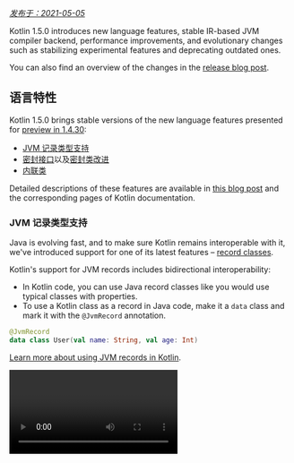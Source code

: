 [//]: # (title: Kotlin 1.5.0 的新特性)

_[发布于：2021-05-05](releases.md#版本发布详情)_

Kotlin 1.5.0 introduces new language features, stable IR-based JVM compiler backend, performance improvements,
and evolutionary changes such as stabilizing experimental features and deprecating outdated ones.

You can also find an overview of the changes in the [release blog post](https://blog.jetbrains.com/kotlin/2021/04/kotlin-1-5-0-released/).

## 语言特性

Kotlin 1.5.0 brings stable versions of the new language features presented for [preview in 1.4.30](whatsnew1430.md#语言特性):
* [JVM 记录类型支持](#jvm-记录类型支持)
* [密封接口](#密封接口)以及[密封类改进](#包范围的密封类层次结构)
* [内联类](#内联类)

Detailed descriptions of these features are available in [this blog post](https://blog.jetbrains.com/kotlin/2021/02/new-language-features-preview-in-kotlin-1-4-30/)
and the corresponding pages of Kotlin documentation.

### JVM 记录类型支持

Java is evolving fast, and to make sure Kotlin remains interoperable with it, we've introduced support for one of its latest
features – [record classes](https://openjdk.java.net/jeps/395).

Kotlin's support for JVM records includes bidirectional interoperability:
* In Kotlin code, you can use Java record classes like you would use typical classes with properties.
* To use a Kotlin class as a record in Java code, make it a `data` class and mark it with the `@JvmRecord` annotation.

```kotlin
@JvmRecord
data class User(val name: String, val age: Int)
```

[Learn more about using JVM records in Kotlin](jvm-records.md).

<video href="iyEWXyuuseU" title="Support for JVM Records in Kotlin 1.5.0"/>

### 密封接口

Kotlin interfaces can now have the `sealed` modifier, which works on interfaces in the same way it works on classes: all
implementations of a sealed interface are known at compile time.

```kotlin
sealed interface Polygon
```

You can rely on that fact, for example, to write exhaustive `when` expressions.

```kotlin
fun draw(polygon: Polygon) = when (polygon) {
   is Rectangle -> // ...
   is Triangle -> // ...
   // else is not needed - all possible implementations are covered
}

```

Additionally, sealed interfaces enable more flexible restricted class hierarchies because a class can directly inherit
more than one sealed interface.

```kotlin
class FilledRectangle: Polygon, Fillable
```

[Learn more about sealed interfaces](sealed-classes.md).

<video href="d_Mor21W_60" title="Sealed Interfaces and Sealed Classes Improvements"/>

### 包范围的密封类层次结构

Sealed classes can now have subclasses in all files of the same compilation unit
and the same package. Previously, all subclasses had to appear in the same file.

Direct subclasses may be top-level or nested inside any number of other named classes, named interfaces, or named objects.

The subclasses of a sealed class must have a name that is properly qualified – they cannot be local or anonymous objects.

[Learn more about sealed class hierarchies](sealed-classes.md#inheritance).

### 内联类

Inline classes are a subset of [value-based](https://github.com/Kotlin/KEEP/blob/master/notes/value-classes.md) classes
that only hold values. You can use them as wrappers for a value of a certain type without the additional overhead that
comes from using memory allocations.

Inline classes can be declared with the `value` modifier before the name of the class:

```kotlin
value class Password(val s: String)
```

The JVM backend also requires a special `@JvmInline` annotation:

```kotlin
@JvmInline
value class Password(val s: String)
```

The `inline` modifier is now deprecated with a warning.

[Learn more about inline classes](inline-classes.md).

<video href="LpqvtgibbsQ" title="From Inline to Value Classes"/>

## Kotlin/JVM

Kotlin/JVM has received a number of improvements, both internal and user-facing. Here are the most notable among them:

* [稳定版 JVM IR 后端](#稳定版-jvm-ir-后端)
* [新的默认 JVM 目标：1.8](#新的默认-jvm-目标-1-8)
* [采用 invokedynamic 的 SAM 适配器](#采用-invokedynamic-的-sam-适配器)
* [采用 invokedynamic 的 lambda 表达式](#采用-invokedynamic-的-lambda-表达式)
* [@JvmDefault 与旧版 Xjvm-default 模式的弃用](#jvmdefault-与旧版-xjvm-default-模式的弃用)
* [处理可空性注解的改进](#处理可空性注解的改进)

### 稳定版 JVM IR 后端

The [IR-based backend](whatsnew14.md#新的-jvm-ir-后端) for the Kotlin/JVM compiler is now [Stable](components-stability.md)
and enabled by default.

Starting from [Kotlin 1.4.0](whatsnew14.md), early versions of the IR-based backend were available for preview, and it has
now become the default for language version `1.5`. The old backend is still used by default for earlier language versions.

You can find more details about the benefits of the IR backend and its future development in [this blog post](https://blog.jetbrains.com/kotlin/2021/02/the-jvm-backend-is-in-beta-let-s-make-it-stable-together/).

If you need to use the old backend in Kotlin 1.5.0, you can add the following lines to the project's configuration file:

* In Gradle:

 <tabs group="build-script">
 <tab title="Kotlin" group-key="kotlin">

 ```kotlin
 tasks.withType<org.jetbrains.kotlin.gradle.dsl.KotlinJvmCompile> {
   kotlinOptions.useOldBackend = true
 }
 ```

 </tab>
 <tab title="Groovy" group-key="groovy">

 ```groovy
 tasks.withType(org.jetbrains.kotlin.gradle.dsl.KotlinJvmCompile) {
  kotlinOptions.useOldBackend = true
 }
 ```

 </tab>
 </tabs>

* In Maven:

 ```xml
 <configuration>
     <args>
         <arg>-Xuse-old-backend</arg>
     </args>
 </configuration>
 ```

### 新的默认 JVM 目标：1.8

The default target version for Kotlin/JVM compilations is now `1.8`. The `1.6` target is deprecated.

If you need a build for JVM 1.6, you can still switch to this target. Learn how:

* [in Gradle](gradle-compiler-options.md#jvm-特有的属性)
* [in Maven](maven.md#jvm-特有的属性)
* [in the command-line compiler](compiler-reference.md#jvm-target-version)

### 采用 invokedynamic 的 SAM 适配器

Kotlin 1.5.0 now uses dynamic invocations (`invokedynamic`) for compiling SAM (Single Abstract Method) conversions:
* Over any expression if the SAM type is a [Java interface](java-interop.md#sam-转换)
* Over lambda if the SAM type is a [Kotlin functional interface](fun-interfaces.md#sam-转换)

The new implementation uses [`LambdaMetafactory.metafactory()`](https://docs.oracle.com/javase/8/docs/api/java/lang/invoke/LambdaMetafactory.html#metafactory-java.lang.invoke.MethodHandles.Lookup-java.lang.String-java.lang.invoke.MethodType-java.lang.invoke.MethodType-java.lang.invoke.MethodHandle-java.lang.invoke.MethodType-)
and auxiliary wrapper classes are no longer generated during compilation. This decreases the size of the application's JAR,
which improves the JVM startup performance.

To roll back to the old implementation scheme based on anonymous class generation, add the compiler option `-Xsam-conversions=class`.

Learn how to add compiler options in [Gradle](gradle-compiler-options.md), [Maven](maven.md#指定编译器选项), and the [command-line compiler](compiler-reference.md#编译器选项).

### 采用 invokedynamic 的 lambda 表达式

> Compiling plain Kotlin lambdas into invokedynamic is [Experimental](components-stability.md). It may be dropped or changed at any time.
> Opt-in is required (see details below), and you should use it only for evaluation purposes. We would appreciate hearing your feedback on it in [YouTrack](https://youtrack.jetbrains.com/issue/KT-45375).
>
{type="warning"}

Kotlin 1.5.0 is introducing experimental support for compiling plain Kotlin lambdas (which are not converted to an instance
of a functional interface) into dynamic invocations (`invokedynamic`). The implementation produces lighter binaries by using
[`LambdaMetafactory.metafactory()`](https://docs.oracle.com/javase/8/docs/api/java/lang/invoke/LambdaMetafactory.html#metafactory-java.lang.invoke.MethodHandles.Lookup-java.lang.String-java.lang.invoke.MethodType-java.lang.invoke.MethodType-java.lang.invoke.MethodHandle-java.lang.invoke.MethodType-),
which effectively generates the necessary classes at runtime. Currently, it has three limitations compared to ordinary
lambda compilation:

* A lambda compiled into invokedynamic is not serializable.
* Calling `toString()` on such a lambda produces a less readable string representation.
* Experimental [`reflect`](https://kotlinlang.org/api/latest/jvm/stdlib/kotlin.reflect.jvm/reflect.html) API does not support lambdas created with `LambdaMetafactory`.

To try this feature, add the `-Xlambdas=indy` compiler option. We would be grateful if you could share your feedback on it using
this [YouTrack ticket](https://youtrack.jetbrains.com/issue/KT-45375).

Learn how to add compiler options in [Gradle](gradle-compiler-options.md), [Maven](maven.md#指定编译器选项), and [command-line compiler](compiler-reference.md#编译器选项).

### @JvmDefault 与旧版 Xjvm-default 模式的弃用

Prior to Kotlin 1.4.0, there was the `@JvmDefault` annotation along with `-Xjvm-default=enable` and `-Xjvm-default=compatibility`
modes. They served to create the JVM default method for any particular non-abstract member in the Kotlin interface.

In Kotlin 1.4.0, we [introduced the new `Xjvm-default` modes](https://blog.jetbrains.com/kotlin/2020/07/kotlin-1-4-m3-generating-default-methods-in-interfaces/),
which switch on default method generation for the whole project.

In Kotlin 1.5.0, we are deprecating `@JvmDefault` and the old Xjvm-default modes: `-Xjvm-default=enable` and `-Xjvm-default=compatibility`.

[Learn more about default methods in the Java interop](java-to-kotlin-interop.md#接口中的默认方法).

### 处理可空性注解的改进

Kotlin supports handling type nullability information from Java with [nullability annotations](java-interop.md#可空性注解).
Kotlin 1.5.0 introduces a number of improvements for the feature:

* It reads nullability annotations on type arguments in compiled Java libraries that are used as dependencies.
* It supports nullability annotations with the `TYPE_USE` target for:
  * Arrays
  * Varargs
  * Fields
  * Type parameters and their bounds
  * Type arguments of base classes and interfaces
* If a nullability annotation has multiple targets applicable to a type, and one of these targets is `TYPE_USE`, then `TYPE_USE` is preferred.
  For example, the method signature `@Nullable String[] f()` becomes `fun f(): Array<String?>!` if `@Nullable` supports both
  `TYPE_USE` and `METHOD`as targets.

For these newly supported cases, using the wrong type nullability when calling Java from Kotlin produces warnings.
Use the `-Xtype-enhancement-improvements-strict-mode` compiler option to enable strict mode for these cases (with error reporting).

[Learn more about null-safety and platform types](java-interop.md#空安全与平台类型).

## Kotlin/Native

Kotlin/Native is now more performant and stable. The notable changes are:
* [性能提升](#性能提升)
* [停用内存泄漏检测器](#停用内存泄漏检测器)

### 性能提升

In 1.5.0, Kotlin/Native is receiving a set of performance improvements that speed up both compilation and execution.

[Compiler caches](https://blog.jetbrains.com/kotlin/2020/03/kotlin-1-3-70-released/#kotlin-native) are now supported in
debug mode for `linuxX64` (only on Linux hosts) and `iosArm64` targets. With compiler caches enabled, most debug compilations
complete much faster, except for the first one. Measurements showed about a 200% speed increase on our test projects.

To use compiler caches for new targets, opt in by adding the following lines to the project's `gradle.properties`:
* For `linuxX64` : `kotlin.native.cacheKind.linuxX64=static`
* For `iosArm64`: `kotlin.native.cacheKind.iosArm64=static`

If you encounter any issues after enabling the compiler caches, please report them to our issue tracker [YouTrack](https://kotl.in/issue).

Other improvements speed up the execution of Kotlin/Native code:
* Trivial property accessors are inlined.
* `trimIndent()` on string literals is evaluated during the compilation.

### 停用内存泄漏检测器

The built-in Kotlin/Native memory leak checker has been disabled by default.

It was initially designed for internal use, and it is able to find leaks only in a limited number of cases, not all of them.
Moreover, it later turned out to have issues that can cause application crashes. So we've decided to turn off the memory leak checker.

The memory leak checker can still be useful for certain cases, for example, unit testing. For these cases, you can enable
it by adding the following line of code:

```kotlin
Platform.isMemoryLeakCheckerActive = true
```

Note that enabling the checker for the application runtime is not recommended.

## Kotlin/JS

Kotlin/JS is receiving evolutionary changes in 1.5.0. We're continuing our work on moving the [JS IR compiler backend](js-ir-compiler.md)
towards stable and shipping other updates:

* [将 webpack 升级到版本 5](#升级到-webpack-5)
* [用于 IR 编译器的框架与库](#用于-ir-编译器的框架与库)

### 升级到 webpack 5

The Kotlin/JS Gradle plugin now uses webpack 5 for browser targets instead of webpack 4. This is a major webpack upgrade
that brings incompatible changes. If you're using a custom webpack configuration, be sure to check the [webpack 5 release notes](https://webpack.js.org/blog/2020-10-10-webpack-5-release/).

[Learn more about bundling Kotlin/JS projects with webpack](js-project-setup.md#webpack-绑定).

### 用于 IR 编译器的框架与库

> The Kotlin/JS IR compiler is in [Alpha](components-stability.md). It may change incompatibly and require manual migration
>in the future. We would appreciate your feedback on it in [YouTrack](https://youtrack.jetbrains.com/issues/KT).
>
{type="warning"}

Along with working on the IR-based backend for Kotlin/JS compiler, we encourage and help library authors to build their
projects in `both` mode. This means they are able to produce artifacts for both Kotlin/JS compilers, therefore growing
the ecosystem for the new compiler.

Many well-known frameworks and libraries are already available for the IR backend: [KVision](https://kvision.io/), [fritz2](https://www.fritz2.dev/),
[doodle](https://github.com/nacular/doodle), and others. If you're using them in your project, you can already build it
with the IR backend and see the benefits it brings.

If you're writing your own library, [compile it in the 'both' mode](js-ir-compiler.md#为-ir-编译器创作具有向后兼容性的库)
so that your clients can also use it with the new compiler.


## Kotlin 多平台

In Kotlin 1.5.0, [choosing a testing dependency for each platform has been simplified](#简化多平台项目中的测试依赖项用法)
and it is now done automatically by the Gradle plugin.

A new [API for getting a char category is now available in multiplatform projects](#用于获取字符类别的新版-api-现已对多平台代码可用).

## 标准库

The standard library has received a range of changes and improvements, from stabilizing experimental parts to adding new features:

* [稳定版无符号整数类型](#稳定版无符号整数类型)
* [稳定版用于大小写文本的区域设置无关 API](#稳定版用于大小写文本的区域设置无关-api)
* [稳定版字符到整数转换 API](#稳定版字符到整数转换-api)
* [稳定版 Path API](#稳定版-path-api)
* [趋负无穷截尾的除余运算](#趋负无穷截尾的除余运算)
* [Duration API 变更](#duration-api-变更)
* [用于获取字符类别的新版 API 现已对多平台代码可用](#用于获取字符类别的新版-api-现已对多平台代码可用)
* [新的集合函数 firstNotNullOf()](#新的集合函数-firstnotnullof)
* [String?.toBoolean() 的严格版本](#string-toboolean-的严格版本)

You can learn more about the standard library changes in [this blog post](https://blog.jetbrains.com/kotlin/2021/04/kotlin-1-5-0-rc-released).

<video href="MyTkiT2I6-8" title="New Standard Library Features"/>

### 稳定版无符号整数类型

The `UInt`, `ULong`, `UByte`, `UShort` unsigned integer types are now [Stable](components-stability.md). The same goes
for operations on these types, ranges, and progressions of them. Unsigned arrays and operations on them remain in Beta.

[Learn more about unsigned integer types](unsigned-integer-types.md).

### 稳定版用于大小写文本的区域设置无关 API

This release brings a new locale-agnostic API for uppercase/lowercase text conversion. It provides an alternative to the
`toLowerCase()`, `toUpperCase()`, `capitalize()`, and `decapitalize()` API functions, which are locale-sensitive.
The new API helps you avoid errors due to different locale settings.

Kotlin 1.5.0 provides the following fully [Stable](components-stability.md) alternatives:

* For `String` functions:

  |**早期版本**|**1.5.0 的另一选择**|
  | --- | --- |
  |`String.toUpperCase()`|`String.uppercase()`|
  |`String.toLowerCase()`|`String.lowercase()`|
  |`String.capitalize()`|`String.replaceFirstChar { it.uppercase() }`|
  |`String.decapitalize()`|`String.replaceFirstChar { it.lowercase() }`|

* For `Char` functions:

  |**早期版本**|**1.5.0 的另一选择**|
  | --- | --- |
  |`Char.toUpperCase()`|`Char.uppercaseChar(): Char`<br/>`Char.uppercase(): String`|
  |`Char.toLowerCase()`|`Char.lowercaseChar(): Char`<br/>`Char.lowercase(): String`|
  |`Char.toTitleCase()`|`Char.titlecaseChar(): Char`<br/>`Char.titlecase(): String`|

> For Kotlin/JVM, there are also overloaded `uppercase()`, `lowercase()`, and `titlecase()` functions with an explicit
> `Locale` parameter.
>
{type="note"}

The old API functions are marked as deprecated and will be removed in a future release.

See the full list of changes to the text processing functions in [KEEP](https://github.com/Kotlin/KEEP/blob/master/proposals/stdlib/locale-agnostic-case-conversions.md).

### 稳定版字符到整数转换 API

Starting from Kotlin 1.5.0, new char-to-code and char-to-digit conversion functions are [Stable](components-stability.md).
These functions replace the current API functions, which were often confused with the similar string-to-Int conversion.

The new API removes this naming confusion, making the code behavior more transparent and unambiguous.

This release introduces `Char` conversions that are divided into the following sets of clearly named functions:

* Functions to get the integer code of `Char` and to construct `Char` from the given code:

 ```kotlin
 fun Char(code: Int): Char
 fun Char(code: UShort): Char
 val Char.code: Int
 ```

* Functions to convert `Char` to the numeric value of the digit it represents:

 ```kotlin
 fun Char.digitToInt(radix: Int): Int
 fun Char.digitToIntOrNull(radix: Int): Int?
 ```

* An extension function for `Int` to convert the non-negative single digit it represents to the corresponding `Char` representation:

 ```kotlin
 fun Int.digitToChar(radix: Int): Char
 ```

The old conversion APIs, including `Number.toChar()` with its implementations (all except `Int.toChar()`) and `Char` extensions for conversion to a
numeric type, like `Char.toInt()`, are now deprecated.

[Learn more about the char-to-integer conversion API in KEEP](https://github.com/Kotlin/KEEP/blob/master/proposals/stdlib/char-int-conversions.md).

### 稳定版 Path API

The [experimental Path API](https://kotlinlang.org/api/latest/jvm/stdlib/kotlin.io.path/java.nio.file.-path/) with extensions
for `java.nio.file.Path` is now [Stable](components-stability.md).

```kotlin
// construct path with the div (/) operator
val baseDir = Path("/base")
val subDir = baseDir / "subdirectory"

// list files in a directory
val kotlinFiles: List<Path> = Path("/home/user").listDirectoryEntries("*.kt")
```

[Learn more about the Path API](whatsnew1420.md#java-nio-file-path-的扩展).

### 趋负无穷截尾的除余运算

New operations for modular arithmetics have been added to the standard library:
* `floorDiv()` returns the result of [floored division](https://en.wikipedia.org/wiki/Floor_and_ceiling_functions). It is available for integer types.
* `mod()` returns the remainder of floored division (_modulus_). It is available for all numeric types.

These operations look quite similar to the existing [division of integers](numbers.md#数字运算) and [rem()](https://kotlinlang.org/api/latest/jvm/stdlib/kotlin/-int/rem.html)
function (or the `%`operator), but they work differently on negative numbers:
* `a.floorDiv(b)` differs from a regular `/` in that `floorDiv` rounds the result down (towards the lesser integer),
  whereas `/` truncates the result to the integer closer to 0.
* `a.mod(b)` is the difference between `a` and `a.floorDiv(b) * b`. It's either zero or has the same sign as `b`,
  while `a % b` can have a different one.

```kotlin
fun main() {
//sampleStart
    println("Floored division -5/3: ${(-5).floorDiv(3)}")
    println( "Modulus: ${(-5).mod(3)}")
    
    println("Truncated division -5/3: ${-5 / 3}")
    println( "Remainder: ${-5 % 3}")
//sampleEnd    
}
```
{kotlin-runnable="true" kotlin-min-compiler-version="1.5"}

### Duration API 变更

> The Duration API is [Experimental](components-stability.md). It may be dropped or changed at any time.
> Use it only for evaluation purposes. We would appreciate hearing your feedback on it in [YouTrack](https://youtrack.jetbrains.com/issues/KT).
>
{type="warning"}

There is an experimental [Duration](https://kotlinlang.org/api/latest/jvm/stdlib/kotlin.time/-duration/) class for representing
duration amounts in different time units. In 1.5.0, the Duration API has received the following changes:

* Internal value representation now uses `Long` instead of `Double` to provide better precision.
* There is a new API for conversion to a particular time unit in `Long`. It comes to replace the old API, which operates
  with `Double` values and is now deprecated. For example, [`Duration.inWholeMinutes`](https://kotlinlang.org/api/latest/jvm/stdlib/kotlin.time/-duration/in-whole-minutes.html) returns the value of the duration
  expressed as `Long` and replaces `Duration.inMinutes`.
* There are new companion functions for constructing a `Duration` from a number. For example, [`Duration.seconds(Int)`](https://kotlinlang.org/api/latest/jvm/stdlib/kotlin.time/-duration/seconds.html)
  creates a `Duration` object representing an integer number of seconds. Old extension properties like `Int.seconds` are now deprecated.

```kotlin
import kotlin.time.Duration
import kotlin.time.ExperimentalTime

@ExperimentalTime
fun main() {
//sampleStart
    val duration = Duration.milliseconds(120000)
    println("There are ${duration.inWholeSeconds} seconds in ${duration.inWholeMinutes} minutes")
//sampleEnd
}
```
{validate="false"}

### 用于获取字符类别的新版 API 现已对多平台代码可用

Kotlin 1.5.0 introduces the new API for getting a character's category according to Unicode in multiplatform projects.
Several functions are now available in all the platforms and in the common code.

Functions for checking whether a char is a letter or a digit:
* [`Char.isDigit()`](https://kotlinlang.org/api/latest/jvm/stdlib/kotlin.text/is-digit.html)
* [`Char.isLetter()`](https://kotlinlang.org/api/latest/jvm/stdlib/kotlin.text/is-letter.html)
* [`Char.isLetterOrDigit()`](https://kotlinlang.org/api/latest/jvm/stdlib/kotlin.text/is-letter-or-digit.html)

```kotlin
fun main() {
//sampleStart
    val chars = listOf('a', '1', '+')
    val (letterOrDigitList, notLetterOrDigitList) = chars.partition { it.isLetterOrDigit() }
    println(letterOrDigitList) // [a, 1]
    println(notLetterOrDigitList) // [+]
//sampleEnd    
}
```
{kotlin-runnable="true" kotlin-min-compiler-version="1.5"}

Functions for checking the case of a char:
* [`Char.isLowerCase()`](https://kotlinlang.org/api/latest/jvm/stdlib/kotlin.text/is-lower-case.html)
* [`Char.isUpperCase()`](https://kotlinlang.org/api/latest/jvm/stdlib/kotlin.text/is-upper-case.html)
* [`Char.isTitleCase()`](https://kotlinlang.org/api/latest/jvm/stdlib/kotlin.text/is-title-case.html)

```kotlin
fun main() {
//sampleStart
    val chars = listOf('ǅ', 'ǈ', 'ǋ', 'ǲ', '1', 'A', 'a', '+')
    val (titleCases, notTitleCases) = chars.partition { it.isTitleCase() }
    println(titleCases) // [ǅ, ǈ, ǋ, ǲ]
    println(notTitleCases) // [1, A, a, +]
//sampleEnd    
}
```
{kotlin-runnable="true" kotlin-min-compiler-version="1.5"}

Some other functions:
* [`Char.isDefined()`](https://kotlinlang.org/api/latest/jvm/stdlib/kotlin.text/is-defined.html)
* [`Char.isISOControl()`](https://kotlinlang.org/api/latest/jvm/stdlib/kotlin.text/is-i-s-o-control.html)

The property [`Char.category`](https://kotlinlang.org/api/latest/jvm/stdlib/kotlin.text/category.html) and its return type
enum class [`CharCategory`](https://kotlinlang.org/api/latest/jvm/stdlib/kotlin.text/-char-category/), which indicates
a char's general category according to Unicode, are now also available in multiplatform projects.

[Learn more about characters](characters.md).

### 新的集合函数 firstNotNullOf()

The new [`firstNotNullOf()`](https://kotlinlang.org/api/latest/jvm/stdlib/kotlin.collections/first-not-null-of.html) and [`firstNotNullOfOrNull()`](https://kotlinlang.org/api/latest/jvm/stdlib/kotlin.collections/first-not-null-of-or-null.html)
functions combine [`mapNotNull()`](https://kotlinlang.org/api/latest/jvm/stdlib/kotlin.collections/map-not-null.html)
with [`first()`](https://kotlinlang.org/api/latest/jvm/stdlib/kotlin.collections/first.html) or [`firstOrNull()`](https://kotlinlang.org/api/latest/jvm/stdlib/kotlin.collections/first-or-null.html).
They map the original collection with the custom selector function and return the first non-null value. If there is no such value,
`firstNotNullOf()` throws an exception, and `firstNotNullOfOrNull()` returns null.

```kotlin
fun main() {
//sampleStart
    val data = listOf("Kotlin", "1.5")
    println(data.firstNotNullOf(String::toDoubleOrNull))
    println(data.firstNotNullOfOrNull(String::toIntOrNull))
//sampleEnd
}
```
{kotlin-runnable="true" kotlin-min-compiler-version="1.5"}

### String?.toBoolean() 的严格版本

Two new functions introduce case-sensitive strict versions of the existing [String?.toBoolean()](https://kotlinlang.org/api/latest/jvm/stdlib/kotlin.text/to-boolean.html):
* [`String.toBooleanStrict()`](https://kotlinlang.org/api/latest/jvm/stdlib/kotlin.text/to-boolean-strict.html) throws an exception for all inputs except the literals `true` and `false`.
* [`String.toBooleanStrictOrNull()`](https://kotlinlang.org/api/latest/jvm/stdlib/kotlin.text/to-boolean-strict-or-null.html) returns null for all inputs except the literals `true` and `false`.

```kotlin
fun main() {
//sampleStart
    println("true".toBooleanStrict())
    println("1".toBooleanStrictOrNull())
    // println("1".toBooleanStrict()) // Exception
//sampleEnd    
}
```
{kotlin-runnable="true" kotlin-min-compiler-version="1.5"}

## kotlin-test 库
The [kotlin-test](https://kotlinlang.org/api/latest/kotlin.test/) library introduces some new features:
* [简化多平台项目中的测试依赖项用法](#简化多平台项目中的测试依赖项用法)
* [Kotlin/JVM 源代码集测试框架的自动选择](#kotlin-jvm-源代码集测试框架的自动选择)
* [断言函数更新](#断言函数更新)

### 简化多平台项目中的测试依赖项用法

Now you can use the `kotlin-test` dependency to add dependencies for testing in the `commonTest` source set, and the 
Gradle plugin will infer the corresponding platform dependencies for each test source set:
* `kotlin-test-junit` for JVM source sets, see [automatic choice of a testing framework for Kotlin/JVM source sets](#kotlin-jvm-源代码集测试框架的自动选择)
* `kotlin-test-js` for Kotlin/JS source sets
* `kotlin-test-common` and `kotlin-test-annotations-common` for common source sets
* No extra artifact for Kotlin/Native source sets

Additionally, you can use the `kotlin-test` dependency in any shared or platform-specific source set.

An existing kotlin-test setup with explicit dependencies will continue to work both in Gradle and in Maven.

Learn more about [setting dependencies on test libraries](gradle-configure-project.md#set-dependencies-on-test-libraries).

### Kotlin/JVM 源代码集测试框架的自动选择

The Gradle plugin now chooses and adds a dependency on a testing framework automatically. All you need to do is add
the dependency `kotlin-test` in the common source set.

Gradle uses JUnit 4 by default. Therefore, the `kotlin("test")` dependency resolves to the variant for JUnit 4, 
namely `kotlin-test-junit`:

<tabs group="build-script">
<tab title="Kotlin" group-key="kotlin">

```kotlin
kotlin {
    sourceSets {
        val commonTest by getting {
            dependencies {
                implementation(kotlin("test")) // This brings the dependency
                                               // on JUnit 4 transitively
            }
        }
    }
}
```

</tab>
<tab title="Groovy" group-key="groovy">

```groovy
kotlin {
    sourceSets {
        commonTest {
            dependencies {
                implementation kotlin("test") // This brings the dependency 
                                              // on JUnit 4 transitively
            }
        }
    }
}
```

</tab>
</tabs>

You can choose JUnit 5 or TestNG by calling [`useJUnitPlatform()`](https://docs.gradle.org/current/javadoc/org/gradle/api/tasks/testing/Test.html#useJUnitPlatform)
or [`useTestNG()`](https://docs.gradle.org/current/javadoc/org/gradle/api/tasks/testing/Test.html#useTestNG) in the test task:

```groovy
tasks {
    test {
        // enable TestNG support
        useTestNG()
        // or
        // enable JUnit Platform (a.k.a. JUnit 5) support
        useJUnitPlatform()
    }
}
```

You can disable automatic testing framework selection by adding the line `kotlin.test.infer.jvm.variant=false`
to the project's `gradle.properties`.

Learn more about [setting dependencies on test libraries](gradle-configure-project.md#set-dependencies-on-test-libraries).

### 断言函数更新

This release brings new assertion functions and improves the existing ones.

The `kotlin-test` library now has the following features:

* **检测值的类型**

  You can use the new `assertIs<T>` and `assertIsNot<T>` to check the type of a value:

  ```kotlin
  @Test
  fun testFunction() {
      val s: Any = "test"
      assertIs<String>(s)  // throws AssertionError mentioning the actual type of s if the assertion fails
      // can now print s.length because of contract in assertIs
      println("${s.length}")
  }
  ```

  Because of type erasure, this assert function only checks whether the `value` is of the `List` type in the following example and doesn't check whether it's a list of the particular `String` element type:  `assertIs<List<String>>(value)`.

* **比较数组、序列以及任意可迭代容器的内容**

  There is a new set of overloaded `assertContentEquals()` functions for comparing content for different collections that don't implement [structural equality](equality.md#结构相等):

  ```kotlin
  @Test
  fun test() {
      val expectedArray = arrayOf(1, 2, 3)
      val actualArray = Array(3) { it + 1 }
      assertContentEquals(expectedArray, actualArray)
  }
  ```

* **`Double` and `Float` 数值的 `assertEquals()` 与 `assertNotEquals()` 的新的重载**

  There are new overloads for the `assertEquals()` function that make it possible to compare two `Double` or `Float` numbers with absolute precision. The precision value is specified as the third parameter of the function:

  ```kotlin
   @Test
  fun test() {
      val x = sin(PI)

      // precision parameter
      val tolerance = 0.000001

      assertEquals(0.0, x, tolerance)
  }
  ```

* **用于检测集合与元素内容的新函数**

  You can now check whether the collection or element contains something with the `assertContains()` function.
  You can use it with Kotlin collections and elements that have the `contains()` operator, such as `IntRange`, `String`, and others:

  ```kotlin
  @Test
  fun test() {
      val sampleList = listOf<String>("sample", "sample2")
      val sampleString = "sample"
      assertContains(sampleList, sampleString)  // element in collection
      assertContains(sampleString, "amp")       // substring in string
  }
  ```

* **`assertTrue()`、 `assertFalse()`、 `expect()` 现在是内联函数**

  From now on, you can use these as inline functions, so it's possible to call [suspend functions](composing-suspending-functions.md) inside a lambda expression:

  ```kotlin
  @Test
  fun test() = runBlocking<Unit> {
      val deferred = async { "Kotlin is nice" }
      assertTrue("Kotlin substring should be present") {
          deferred.await() .contains("Kotlin")
      }
  }
  ```

## kotlinx 库

Along with Kotlin 1.5.0, we are releasing new versions of the kotlinx libraries:
* `kotlinx.coroutines` [1.5.0-RC](#coroutines-1-5-0-rc)
* `kotlinx.serialization` [1.2.1](#serialization-1-2-1)
* `kotlinx-datetime` [0.2.0](#datetime-0-2-0)

### coroutines 1.5.0-RC

`kotlinx.coroutines` [1.5.0-RC](https://github.com/Kotlin/kotlinx.coroutines/releases/tag/1.5.0-RC) is here with:
* [New channels API](channels.md)
* Stable [reactive integrations](async-programming.md#反应式扩展)
* And more

Starting with Kotlin 1.5.0, [experimental coroutines](whatsnew14.md#排除弃用的实验性协程)
are disabled and the `-Xcoroutines=experimental` flag is no longer supported.

Learn more in the [changelog](https://github.com/Kotlin/kotlinx.coroutines/releases/tag/1.5.0-RC) and the
[`kotlinx.coroutines` 1.5.0 release blog post](https://blog.jetbrains.com/kotlin/2021/05/kotlin-coroutines-1-5-0-released/).

<video href="EVLnWOcR0is" title="kotlinx.coroutines 1.5.0"/>

### serialization 1.2.1

`kotlinx.serialization` [1.2.1](https://github.com/Kotlin/kotlinx.serialization/releases/tag/v1.2.1) is here with:
* Improvements to JSON serialization performance
* Support for multiple names in JSON serialization
* Experimental .proto schema generation from `@Serializable` classes
* And more

Learn more in the [changelog](https://github.com/Kotlin/kotlinx.serialization/releases/tag/v1.2.1) and the
[`kotlinx.serialization` 1.2.1 release blog post](https://blog.jetbrains.com/kotlin/2021/05/kotlinx-serialization-1-2-released/).

<video href="698I_AH8h6s" title="kotlinx.serialization 1.2.1"/>

### dateTime 0.2.0

`kotlinx-datetime` [0.2.0](https://github.com/Kotlin/kotlinx-datetime/releases/tag/v0.2.0) is here with:
* `@Serializable` Datetime objects
* Normalized API of `DateTimePeriod` and `DatePeriod`
* And more

Learn more in the [changelog](https://github.com/Kotlin/kotlinx-datetime/releases/tag/v0.2.0) and the
[`kotlinx-datetime` 0.2.0 release blog post](https://blog.jetbrains.com/kotlin/2021/05/kotlinx-datetime-0-2-0-is-out/).

## 迁移到 Kotlin 1.5.0

IntelliJ IDEA and Android Studio will suggest updating the Kotlin plugin to 1.5.0 once it is available.

To migrate existing projects to Kotlin 1.5.0, just change the Kotlin version to `1.5.0` and re-import your Gradle or Maven
project. [Learn how to update to Kotlin 1.5.0](releases.md#更新到新版本).

To start a new project with Kotlin 1.5.0, update the Kotlin plugin and run the Project Wizard from **File** \| **New** \|
**Project**.

The new command-line compiler is available for downloading on the [GitHub release page](https://github.com/JetBrains/kotlin/releases/tag/v1.5.0).

Kotlin 1.5.0 is a [feature release](kotlin-evolution.md#特性发布与增量发布) and therefore can
bring incompatible changes to the language. Find the detailed list of such changes in the [Compatibility Guide for Kotlin 1.5](compatibility-guide-15.md).
